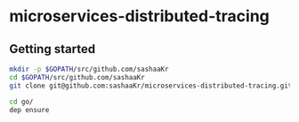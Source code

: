 # microservices-distributed-tracing

## Getting started

```bash
mkdir -p $GOPATH/src/github.com/sashaaKr
cd $GOPATH/src/github.com/sashaaKr
git clone git@github.com:sashaaKr/microservices-distributed-tracing.git

cd go/
dep ensure
```
